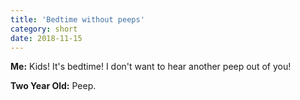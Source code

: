 ```yaml
---
title: 'Bedtime without peeps'
category: short
date: 2018-11-15
---
```


**Me:** Kids! It's bedtime! I don't want to hear another peep out of you!

**Two Year Old:** Peep.